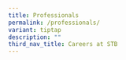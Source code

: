```yaml
---
title: Professionals
permalink: /professionals/
variant: tiptap
description: ""
third_nav_title: Careers at STB
---
```

<p></p>